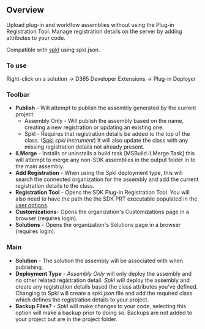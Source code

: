 ## Overview
Upload plug-in and workflow assemblies without using the Plug-in Registration Tool. Manage registration details on the server by adding attributes to your code.

Compatible with [spkl](https://github.com/scottdurow/SparkleXrm/wiki/spkl) using spkl.json.

### To use
Right-click on a solution -> D365 Developer Extensions -> Plug-in Deployer

### Toolbar  
* **Publish** - Will attempt to publish the assembly generated by the current project. 
    * Assembly Only - Will publish the assembly based on the name, creating a new registration or updating an existing one.  
    * Spkl - Requires that registration details be added to the top of the class. ([Spkl](https://github.com/scottdurow/SparkleXrm/wiki/spkl) _spkl instrument_) It will also update the class with any missing registration details not already present.
* **ILMerge** - Installs or uninstalls a build task [MSBuild.ILMerge.Task] this will attempt to merge any non-SDK assemblies in the output folder in to the main assembly.
* **Add Registration** - When using the Spkl deployment type, this will search the connected organization for the assembly 
and add the current registration details to the class.
* **Registration Tool** - Opens the SDK Plug-in Registration Tool. You will also need to have the path the the SDK PRT  executable populated in the [user options](https://github.com/jlattimer/D365DeveloperExtensions/wiki/User-options).
* **Customizations**- Opens the organization's Customizations page in a browser (requires login).
* **Solutions** - Opens the organization's Solutions page in a browser (requires login).

### Main
* **Solution** - The solution the assembly will be associated with when publishing.
* **Deployment Type** - _Assembly Only_ will only deploy the assembly and no other related registration detail. _Spkl_ will deploy the assembly and create any registration details based the class attributes you've defined. Changing to Spkl will create a _spkl.json_ file and add the required class which defines the registration details to your project.
* **Backup Files?** - _Spkl_ will make changes to your code, selecting this option will make a backup prior to doing so. Backups are not added to your project but are in the project folder.